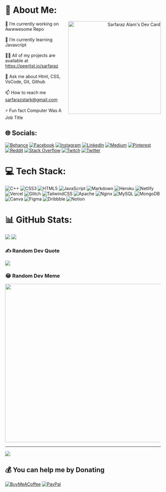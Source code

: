 # 💫 About Me:
<a align="right" href="https://app.daily.dev/sarfarazstark"><img src="https://api.daily.dev/devcards/8de79698b9f1463bbaf5a6e46dc28574.png?r=9e7" width="300" alt="Sarfaraz Alam's Dev Card" align="right" /></a>
🔭 I’m currently working on Awwwesome Repo<br><br>🌱 I’m currently learning Javascript<br><br>👨‍💻 All of my projects are available at https://peerlist.io/sarfaraz<br><br>💬 Ask me about Html, CSS, VsCode, Git, Github<br><br>📫 How to reach me sarfarazstark@gmail.com<br><br>⚡ Fun fact Computer Was A Job Title <br>


## 🌐 Socials:
[![Behance](https://img.shields.io/badge/Behance-1769ff?logo=behance&logoColor=white)](https://behance.net/sarfarazstark) [![Facebook](https://img.shields.io/badge/Facebook-%231877F2.svg?logo=Facebook&logoColor=white)](https://facebook.com/mesarfarazstark) [![Instagram](https://img.shields.io/badge/Instagram-%23E4405F.svg?logo=Instagram&logoColor=white)](https://instagram.com/sarfarazstark) [![LinkedIn](https://img.shields.io/badge/LinkedIn-%230077B5.svg?logo=linkedin&logoColor=white)](https://linkedin.com/in/sarfarazstark) [![Medium](https://img.shields.io/badge/Medium-12100E?logo=medium&logoColor=white)](https://medium.com/@sarfarazstark) [![Pinterest](https://img.shields.io/badge/Pinterest-%23E60023.svg?logo=Pinterest&logoColor=white)](https://pinterest.com/sarfarazstark) [![Reddit](https://img.shields.io/badge/Reddit-%23FF4500.svg?logo=Reddit&logoColor=white)](https://reddit.com/user/sarfarazstark) [![Stack Overflow](https://img.shields.io/badge/-Stackoverflow-FE7A16?logo=stack-overflow&logoColor=white)](https://stackoverflow.com/users/16217966) [![Twitch](https://img.shields.io/badge/Twitch-%239146FF.svg?logo=Twitch&logoColor=white)](https://twitch.tv/sarfarazstark) [![Twitter](https://img.shields.io/badge/Twitter-%231DA1F2.svg?logo=Twitter&logoColor=white)](https://twitter.com/sarfarazstark) 

# 💻 Tech Stack:
![C++](https://img.shields.io/badge/c++-%2300599C.svg?style=for-the-badge&logo=c%2B%2B&logoColor=white) ![CSS3](https://img.shields.io/badge/css3-%231572B6.svg?style=for-the-badge&logo=css3&logoColor=white) ![HTML5](https://img.shields.io/badge/html5-%23E34F26.svg?style=for-the-badge&logo=html5&logoColor=white) ![JavaScript](https://img.shields.io/badge/javascript-%23323330.svg?style=for-the-badge&logo=javascript&logoColor=%23F7DF1E) ![Markdown](https://img.shields.io/badge/markdown-%23000000.svg?style=for-the-badge&logo=markdown&logoColor=white) ![Heroku](https://img.shields.io/badge/heroku-%23430098.svg?style=for-the-badge&logo=heroku&logoColor=white) ![Netlify](https://img.shields.io/badge/netlify-%23000000.svg?style=for-the-badge&logo=netlify&logoColor=#00C7B7) ![Vercel](https://img.shields.io/badge/vercel-%23000000.svg?style=for-the-badge&logo=vercel&logoColor=white) ![Glitch](https://img.shields.io/badge/glitch-%233333FF.svg?style=for-the-badge&logo=glitch&logoColor=white) ![TailwindCSS](https://img.shields.io/badge/tailwindcss-%2338B2AC.svg?style=for-the-badge&logo=tailwind-css&logoColor=white) ![Apache](https://img.shields.io/badge/apache-%23D42029.svg?style=for-the-badge&logo=apache&logoColor=white) ![Nginx](https://img.shields.io/badge/nginx-%23009639.svg?style=for-the-badge&logo=nginx&logoColor=white) ![MySQL](https://img.shields.io/badge/mysql-%2300f.svg?style=for-the-badge&logo=mysql&logoColor=white) ![MongoDB](https://img.shields.io/badge/MongoDB-%234ea94b.svg?style=for-the-badge&logo=mongodb&logoColor=white) ![Canva](https://img.shields.io/badge/Canva-%2300C4CC.svg?style=for-the-badge&logo=Canva&logoColor=white) 	![Figma](https://img.shields.io/badge/figma-%23F24E1E.svg?style=for-the-badge&logo=figma&logoColor=white) ![Dribbble](https://img.shields.io/badge/Dribbble-EA4C89?style=for-the-badge&logo=dribbble&logoColor=white) ![Notion](https://img.shields.io/badge/Notion-%23000000.svg?style=for-the-badge&logo=notion&logoColor=white)
# 📊 GitHub Stats:
![](https://github-readme-stats.vercel.app/api?username=sarfarazstark&theme=dark&hide_border=true&include_all_commits=true&count_private=true)
![](https://github-readme-streak-stats.herokuapp.com/?user=sarfarazstark&theme=dark&hide_border=true)<br/>

### ✍️ Random Dev Quote
![](https://quotes-github-readme.vercel.app/api?type=horizontal&theme=dark)

### 😂 Random Dev Meme
<img src="https://random-memer.herokuapp.com/" width="512px"/>

---

![](https://visitcount.itsvg.in/api?id=sarfarazstark&icon=9&color=12)

  ## 💰 You can help me by Donating
  [![BuyMeACoffee](https://img.shields.io/badge/Buy%20Me%20a%20Coffee-ffdd00?style=for-the-badge&logo=buy-me-a-coffee&logoColor=black)](https://buymeacoffee.com/sarfarazstark) [![PayPal](https://img.shields.io/badge/PayPal-00457C?style=for-the-badge&logo=paypal&logoColor=white)](https://paypal.me/sarfarazstark) 

  <!-- Proudly created with GPRM ( https://gprm.itsvg.in ) -->
  
